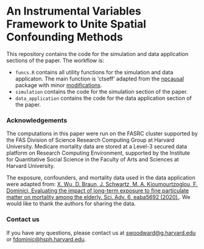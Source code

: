 # An Instrumental Variables Framework to Unite Spatial Confounding Methods

This repository contains the code for the simulation and data application sections of the paper. The workflow is:

- `funcs.R` contains all utility functions for the simulation and data applicaton. The main function is 'ctseff' adapted from the [npcausal](https://github.com/ehkennedy/npcausal/tree/master) package with minor [modifications](https://github.com/ehkennedy/npcausal/issues/6).
- `simulation` contains the code for the simulation section of the paper.
- `data_application` contains the code for the data application section of the paper.

### Acknowledgements
The computations in this paper were run on the FASRC cluster supported by the FAS Division of Science Research Computing Group at Harvard University. Medicare mortality data are stored at a Level-3 secured data platform on Research Computing Environment, supported by the Institute for Quantitative Social Science in the Faculty of Arts and Sciences at Harvard University. 

The exposure, confounders, and mortality data used in the data application were adapted from:
[X. Wu, D. Braun, J. Schwartz, M. A. Kioumourtzoglou, F. Dominici, Evaluating the impact of long-term exposure to fine particulate matter on mortality among the elderly. Sci. Adv. 6, eaba5692 (2020).](https://www.science.org/doi/full/10.1126/sciadv.aba5692). We would like to thank the authors for sharing the data.

### Contact us
If you have any questions, please contact us at [swoodward@g.harvard.edu](mailto:swoodward@g.harvard.edu) or [fdominic@hsph.harvard.edu](mailto:fdominic@hsph.harvard.edu).